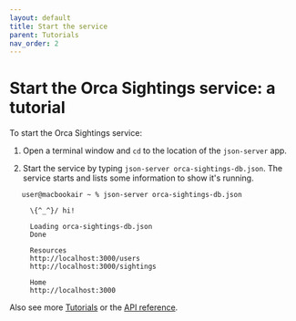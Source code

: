 ```yaml
---
layout: default
title: Start the service
parent: Tutorials
nav_order: 2
---
```


# Start the Orca Sightings service: a tutorial

To start the Orca Sightings service:

1. Open a terminal window and `cd` to the location of the `json-server` app.

2. Start the service by typing `json-server orca-sightings-db.json`. The service starts and lists some information to show it's running.

```shell
   user@macbookair ~ % json-server orca-sightings-db.json
   
     \{^_^}/ hi!
   
     Loading orca-sightings-db.json
     Done
   
     Resources
     http://localhost:3000/users
     http://localhost:3000/sightings
   
     Home
     http://localhost:3000
```

Also see more [Tutorials](./tutorials.md) or the [API reference](../reference/api-reference.md).
